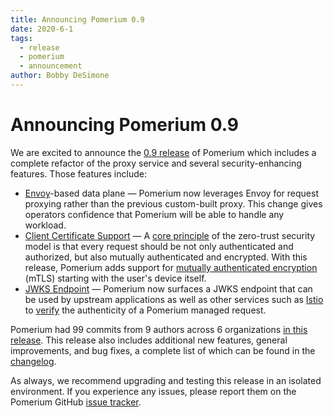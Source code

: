 ```yaml
---
title: Announcing Pomerium 0.9
date: 2020-6-1
tags:
  - release
  - pomerium
  - announcement
author: Bobby DeSimone
---
```


# Announcing Pomerium 0.9

We are excited to announce the [0.9 release](https://github.com/pomerium/pomerium/releases/tag/v0.9.0) of Pomerium which includes a complete refactor of the proxy service and several security-enhancing features. Those features include:

- [Envoy](https://www.envoyproxy.io/)-based data plane — Pomerium now leverages Envoy for request proxying rather than the previous custom-built proxy. This change gives operators confidence that Pomerium will be able to handle any workload.
- [Client Certificate Support](https://www.pomerium.io/configuration/#tls-client-certificate) — A [core principle](https://www.pomerium.io/docs/background.html#zero-trust-security-behind-the-gates) of the zero-trust security model is that every request should be not only authenticated and authorized, but also mutually authenticated and encrypted. With this release, Pomerium adds support for [mutually authenticated encryption](https://www.pomerium.io/recipes/mtls.html) (mTLS) starting with the user's device itself.
- [JWKS Endpoint](https://www.pomerium.io/configuration/#signing-key) — Pomerium now surfaces a JWKS endpoint that can be used by upstream applications as well as other services such as [Istio](https://www.pomerium.io/configuration/examples.html#istio) to [verify](https://www.pomerium.io/docs/reference/getting-users-identity.html#verification) the authenticity of a Pomerium managed request.

Pomerium had 99 commits from 9 authors across 6 organizations [in this release](https://github.com/pomerium/pomerium/releases/tag/v0.9.0). This release also includes additional new features, general improvements, and bug fixes, a complete list of which can be found in the [changelog](https://www.pomerium.io/docs/CHANGELOG.html).

As always, we recommend upgrading and testing this release in an isolated environment. If you experience any issues, please report them on the Pomerium GitHub [issue tracker](https://github.com/pomerium/pomerium/issues).

<SimpleNewsletter/>

